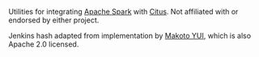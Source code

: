 Utilities for integrating [Apache Spark](http://spark.apache.org) with [Citus](https://www.citusdata.com/).  Not affiliated with or endorsed by either project.

Jenkins hash adapted from implementation by [Makoto YUI](https://github.com/myui/xbird/blob/7676c1c1c6c6985c97700411a8c5f5fd6d6d8d77/xbird-open/main/src/java/xbird/util/hashes/JenkinsHash.java), which is
also Apache 2.0 licensed.